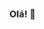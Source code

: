 ### Olá! 👋

<!--
**capuzvermelhox/capuzvermelhox** e um repositorio ✨ _special_ ✨ porque seu `README.md` (este arquivo) aparece no seu perfil no GitHub.
Aqui estão algumas ideias para você começar:

- 🌱 Atualmente estou aprendendo códigos HTML;
- ⚡ Curiosidade: gosto de ver animes e jogar.
